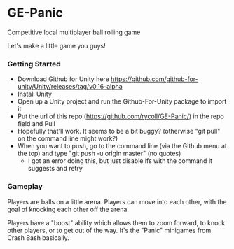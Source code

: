 # GE-Panic
Competitive local multiplayer ball rolling game

Let's make a little game you guys!

### Getting Started

* Download Github for Unity here https://github.com/github-for-unity/Unity/releases/tag/v0.16-alpha
* Install Unity
* Open up a Unity project and run the Github-For-Unity package to import it
* Put the url of this repo (https://github.com/rycoll/GE-Panic/) in the repo field and Pull
* Hopefully that'll work. It seems to be a bit buggy? (otherwise "git pull" on the command line might work?)
* When you want to push, go to the command line (via the Github menu at the top) and type "git push -u origin master" (no quotes)
  * I got an error doing this, but just disable lfs with the command it suggests and retry

### Gameplay

Players are balls on a little arena. Players can move into each other, with the goal of knocking each other off the arena.

Players have a "boost" ability which allows them to zoom forward, to knock other players, or to get out of the way. It's the "Panic" minigames from Crash Bash basically.
